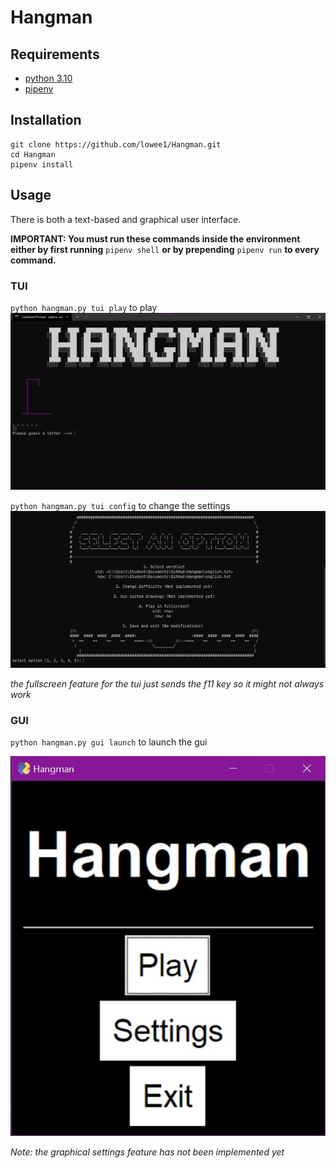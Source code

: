 # Hangman

## Requirements
- [python 3.10](https://www.python.org/downloads/release/python-3100rc1/)
- [pipenv](https://pypi.org/project/pipenv/)

## Installation
```
git clone https://github.com/lowee1/Hangman.git
cd Hangman
pipenv install
```

## Usage
There is both a text-based and graphical user interface.

**IMPORTANT: You must run these commands inside the environment either by first running** `pipenv shell` **or by prepending** `pipenv run` **to every command.**

### TUI
`python hangman.py tui play` to play
![tui play](tui-play.jpg)

`python hangman.py tui config` to change the settings
![tui config](tui-config.jpg)

_the fullscreen feature for the tui just sends the f11 key so it might not always work_

### GUI
`python hangman.py gui launch` to launch the gui

![gui menu](gui-menu.jpg)

_Note: the graphical settings feature has not been implemented yet_
